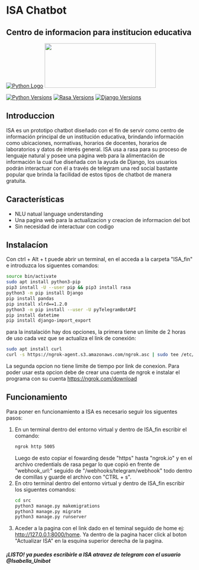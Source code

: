 # ISA Chatbot
## Centro de informacion para institucion educativa

[![Python Logo](https://pngpress.com/wp-content/uploads/2020/03/Python-Logo-PNG-Image-120x120.png)]()
<img src="https://upload.wikimedia.org/wikipedia/commons/thumb/e/e4/Rasa_nlu_horizontal_purple.svg/2560px-Rasa_nlu_horizontal_purple.svg.png" data-canonical-src="https://gyazo.com/eb5c5741b6a9a16c692170a41a49c858.png" width="300" height="120" />




[![Python Versions](https://img.shields.io/badge/Python-3.8-green)]()
[![Rasa Versions](https://img.shields.io/badge/Rasa-2.8.1-purple)]()
[![Django Versions](https://img.shields.io/badge/Django-2.8-green)]()

## Introduccion
ISA es un prototipo chatbot diseñado con el fin de servir como centro de información principal de un institución educativa, brindando información como ubicaciones, normativas, horarios de docentes, horarios de laboratorios y datos de interés general. ISA usa a rasa para su proceso de lenguaje natural y posee una página web para la alimentación de información la cual fue diseñada con la ayuda de Django, los usuarios podrán interactuar con él a través de telegram una red social bastante popular que brinda la facilidad de estos tipos de chatbot de manera gratuita.

## Características

- NLU natual language understanding
- Una pagina web para la actualizacion y creacion de informacion del bot
- Sin necesidad de interactuar con codigo 



## Instalacíon

Con ctrl + Alt + t puede abrir un terminal, en el acceda a la carpeta "ISA_fin" e introduzca los siguentes comandos:


```sh
source bin/activate
sudo apt install python3-pip
pip3 install -U --user pip && pip3 install rasa
python3 -m pip install Django
pip install pandas
pip install xlrd==1.2.0
python3 -m pip install --user -U pyTelegramBotAPI
pip install datetime
pip install django-import_export
```
para la instalación hay dos opciones, la primera tiene un límite de 2 horas de uso cada vez que se actualiza el link de conexión:
```sh
sudo apt install curl
curl -s https://ngrok-agent.s3.amazonaws.com/ngrok.asc | sudo tee /etc/apt/trusted.gpg.d/ngrok.asc >/dev/null && echo "deb https://ngrok-agent.s3.amazonaws.com buster main" | sudo tee /etc/apt/sources.list.d/ngrok.list && sudo apt update && sudo apt install ngrok
```
La segunda opcion no tiene limite de tiempo por link de conexion. Para poder usar esta opcion debe de crear una cuenta de ngrok e instalar el programa con su cuenta https://ngrok.com/download

## Funcionamiento

Para poner en funcionamiento a ISA es necesario seguir los siguentes pasos:
1. En un terminal dentro del entorno virtual y dentro de ISA_fin escribir el comando:
    ```sh
    ngrok http 5005
    ```
      Luego de esto copiar el fowarding desde "https" hasta "ngrok.io" y en el archivo credentials de rasa pegar lo que copió en frente de "webhook_url:" seguido de "/webhooks/telegram/webhook" todo dentro de comillas y guarde el archivo con "CTRL + s".
2. En otro terminal dentro del entorno virtual y dentro de ISA_fin escribir los siguentes comandos:
    ```sh
    cd src
    python3 manage.py makemigrations
    python3 manage.py migrate
    python3 manage.py runserver
    ```
3. Aceder a la pagina con el link dado en el teminal seguido de home ej: http://127.0.0.1:8000/home.
    Ya dentro de la pagina hacer click al boton "Actualizar ISA" en la esquina superior derecha de la pagina.

##### ¡LISTO! ya puedes escribirle a ISA atravez de telegram con el usuario @Isabella_Unibot

    


